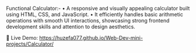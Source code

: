 Functional Calculator:-
• A responsive and visually appealing calculator built using HTML, CSS, and JavaScript. 
• It efficiently handles basic arithmetic operations with smooth UI interactions, showcasing strong frontend development skills and attention to design aesthetics.

🔗 Live Demo: https://huzefa077.github.io/Web-Dev-mini-projects/Calculator/ 
